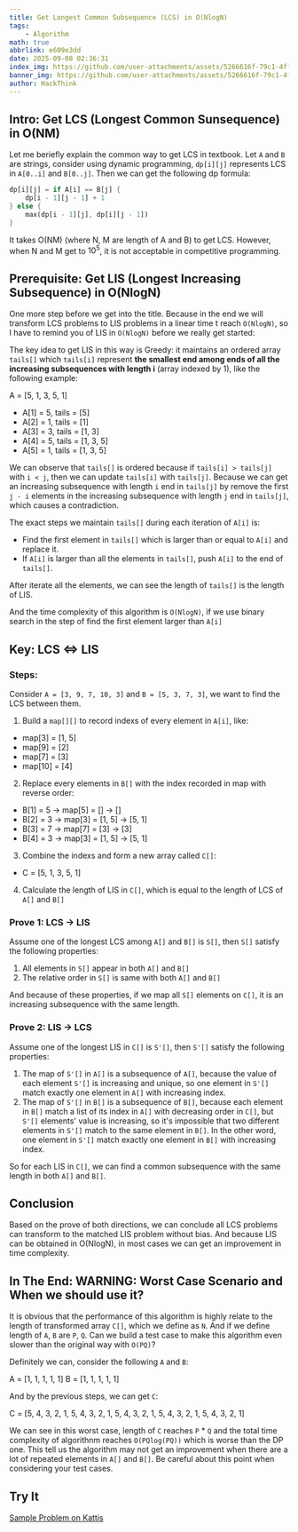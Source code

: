 ```yaml
---
title: Get Longest Common Subsequence (LCS) in O(NlogN)
tags: 
    - Algorithm
math: true
abbrlink: e609e3dd
date: 2025-09-08 02:36:31
index_img: https://github.com/user-attachments/assets/5266616f-79c1-4ff8-8b59-36896af7655c
banner_img: https://github.com/user-attachments/assets/5266616f-79c1-4ff8-8b59-36896af7655c
author: HackThink
---
```


## Intro: Get LCS (Longest Common Sunsequence) in O(NM)

Let me beriefly explain the common way to get LCS in textbook. Let `A` and `B` are strings, consider using dynamic programming, `dp[i][j]` represents LCS in `A[0..i]` and `B[0..j]`. Then we can get the following dp formula:

```Rust
dp[i][j] = if A[i] == B[j] {
    dp[i - 1][j - 1] + 1
} else {
    max(dp[i - 1][j], dp[i][j - 1])
}
```

It takes O(NM) (where N, M are length of A and B) to get LCS. However, when N and M get to $10^5$, it is not acceptable in competitive programming.

## Prerequisite: Get LIS (Longest Increasing Subsequence) in O(NlogN)

One more step before we get into the title. Because in the end we will transform LCS problems to LIS problems in a linear time t reach `O(NlogN)`, so I have to remind you of LIS in `O(NlogN)` before we really get started:

The key idea to get LIS in this way is Greedy: it maintains an ordered array `tails[]` which `tails[i]` represent __the smallest end among ends of all the increasing subsequences with length i__ (array indexed by 1), like the following example:

A = [5, 1, 3, 5, 1]

+ A[1] = 5, tails = [5]
+ A[2] = 1, tails = [1]
+ A[3] = 3, tails = [1, 3]
+ A[4] = 5, tails = [1, 3, 5]
+ A[5] = 1, tails = [1, 3, 5]

We can observe that `tails[]` is ordered because if `tails[i] > tails[j]` with `i < j`, then we can update `tails[i]` with `tails[j]`. Because we can get an increasing subsequence with length `i` end in `tails[j]` by remove the first `j - i` elements in the increasing subsequence with length `j` end in `tails[j]`, which causes a contradiction. 

The exact steps we maintain `tails[]` during each iteration of `A[i]` is:

+ Find the first element in `tails[]` which is larger than or equal to `A[i]` and replace it. 
+ If `A[i]` is larger than all the elements in `tails[]`, push `A[i]` to the end of `tails[]`.

After iterate all the elements, we can see the length of `tails[]` is the length of LIS.

And the time complexity of this algorithm is `O(NlogN)`, if we use binary search in the step of find the first element larger than `A[i]`

## Key: LCS <=> LIS

### Steps:

Consider `A = [3, 9, 7, 10, 3]` and `B = [5, 3, 7, 3]`, we want to find the LCS between them.

1. Build a `map[][]` to record indexs of every element in `A[i]`, like:

+ map[3] = [1, 5]
+ map[9] = [2]
+ map[7] = [3]
+ map[10] = [4]

2. Replace every elements in `B[]` with the index recorded in map with reverse order:

+ B[1] = 5 -> map[5] = [] -> []
+ B[2] = 3 -> map[3] = [1, 5] -> [5, 1]
+ B[3] = 7 -> map[7] = [3] -> [3]
+ B[4] = 3 -> map[3] = [1, 5] -> [5, 1]

3. Combine the indexs and form a new array called `C[]`:

+ C = [5, 1, 3, 5, 1]

4. Calculate the length of LIS in `C[]`, which is equal to the length of LCS of `A[]` and `B[]`

### Prove 1: LCS -> LIS

Assume one of the longest LCS among `A[]` and `B[]` is `S[]`, then `S[]` satisfy the following properties:

1. All elements in `S[]` appear in both `A[]` and `B[]`
2. The relative order in `S[]` is same with both `A[]` and `B[]`

And because of these properties, if we map all `S[]` elements on `C[]`, it is an increasing subsequence with the same length.

### Prove 2: LIS -> LCS

Assume one of the longest LIS in `C[]` is `S'[]`, then `S'[]` satisfy the following properties:

1. The map of `S'[]` in `A[]` is a subsequence of `A[]`, because the value of each element `S'[]` is increasing and unique, so one element in `S'[]` match exactly one element in `A[]` with increasing index.
2. The map of `S'[]` in `B[]` is a subsequence of `B[]`, because each element in `B[]` match a list of its index in `A[]` with decreasing order in `C[]`, but `S'[]` elements' value is increasing, so it's impossible that two different elements in `S'[]` match to the same element in `B[]`. In the other word, one element in `S'[]` match exactly one element in `B[]` with increasing index. 

So for each LIS in `C[]`, we can find a common subsequence with the same length in both `A[]` and `B[]`.


## Conclusion

Based on the prove of both directions, we can conclude all LCS problems can transform to the matched LIS problem without bias. And because LIS can be obtained in O(NlogN), in most cases we can get an improvement in time complexity.

## In The End: WARNING: Worst Case Scenario and When we should use it?

It is obvious that the performance of this algorithm is highly relate to the length of transformed array `C[]`, which we define as `N`. And if we define length of `A`, `B` are `P`, `Q`. Can we build a test case to make this algorithm even slower than the original way with `O(PQ)`?

Definitely we can, consider the following `A` and `B`:

A = [1, 1, 1, 1, 1]
B = [1, 1, 1, 1, 1]

And by the previous steps, we can get `C`:

C = [5, 4, 3, 2, 1, 5, 4, 3, 2, 1, 5, 4, 3, 2, 1, 5, 4, 3, 2, 1, 5, 4, 3, 2, 1]

We can see in this worst case, length of `C` reaches `P` * `Q` and the total time complexity of algorithnm reaches `O(PQlog(PQ))` which is worse than the DP one. This tell us the algorithm may not get an improvement when there are a lot of repeated elements in `A[]` and `B[]`. Be careful about this point when considering your test cases.

## Try It

[Sample Problem on Kattis](https://open.kattis.com/problems/doubledeck)